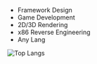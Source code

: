 - Framework Design
- Game Development
- 2D/3D Rendering
- x86 Reverse Engineering
- Any Lang

![Top Langs](https://github-readme-stats.vercel.app/api/top-langs/?username=stanuwu)

